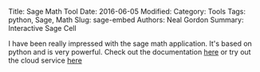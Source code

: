 Title: Sage Math Tool
Date: 2016-06-05
Modified: 
Category: Tools
Tags: python, Sage, Math
Slug: sage-embed
Authors: Neal Gordon
Summary: Interactive Sage Cell

I have been really impressed with the sage math application. It's based on python and is very powerful. Check out the documentation [here](http://www.sagemath.org/) or try out the cloud service [here](https://cloud.sagemath.com/)

<script src="https://sagecell.sagemath.org/static/jquery.min.js"></script>
<script src="https://sagecell.sagemath.org/static/embedded_sagecell.js"></script>
<script>sagecell.makeSagecell({"inputLocation": ".sage"});</script>
<link rel="stylesheet" type="text/css" href="https://sagecell.sagemath.org/static/sagecell_embed.css">
<div class="sage">
  <script type="text/x-sage">x = var('x') ; parametric_plot((cos(x),sin(x)^3),(x,0,2*pi),rgbcolor=hue(0.6))</script>
</div>
